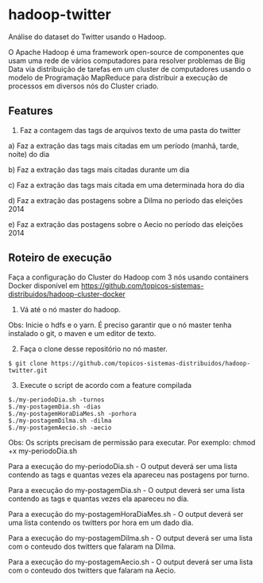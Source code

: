 # hadoop-twitter
Análise do dataset do Twitter usando o Hadoop.

O Apache Hadoop é uma framework open-source de componentes que usam uma rede de vários computadores para resolver problemas de Big Data via distribuição de tarefas em um cluster de computadores usando o modelo de Programação MapReduce para distribuir a execução de processos em diversos nós do Cluster criado. 

Features
---
1. Faz a contagem das tags de arquivos texto de uma pasta do twitter

a) Faz a extração das tags mais citadas em um período (manhã, tarde, noite) do dia

b) Faz a extração das tags mais citadas durante um dia

c) Faz a extração das tags mais citada em uma determinada hora do dia

d) Faz a extração das postagens sobre a Dilma no período das eleições 2014

e) Faz a extração das postagens sobre o Aecio no período das eleições 2014

Roteiro de execução
---
Faça a configuração do Cluster do Hadoop com 3 nós usando containers Docker disponível em https://github.com/topicos-sistemas-distribuidos/hadoop-cluster-docker

1. Vá até o nó master do hadoop. 

Obs: Inicie o hdfs e o yarn. É preciso garantir que o nó master tenha instalado o git, o maven e um editor de texto.  

2. Faça o clone desse repositório no nó master.
```
$ git clone https://github.com/topicos-sistemas-distribuidos/hadoop-twitter.git
```

3. Execute o script de acordo com a feature compilada
```
$./my-periodoDia.sh -turnos
$./my-postagemDia.sh -dias
$./my-postagemHoraDiaMes.sh -porhora
$./my-postagemDilma.sh -dilma
$./my-postagemAecio.sh -aecio
```

Obs: Os scripts precisam de permissão para executar. Por exemplo: chmod +x my-periodoDia.sh

Para a execução do my-periodoDia.sh - O output deverá ser uma lista contendo as tags e quantas vezes ela apareceu nas postagens por turno.

Para a execução do my-postagemDia.sh - O output deverá ser uma lista contendo as tags e quantas vezes ela apareceu no dia.

Para a execução do my-postagemHoraDiaMes.sh - O output deverá ser uma lista contendo os twitters por hora em um dado dia.

Para a execução do my-postagemDilma.sh - O output deverá ser uma lista com o conteudo dos twitters que falaram na Dilma.

Para a execução do my-postagemAecio.sh - O output deverá ser uma lista com o conteudo dos twitters que falaram na Aecio.
